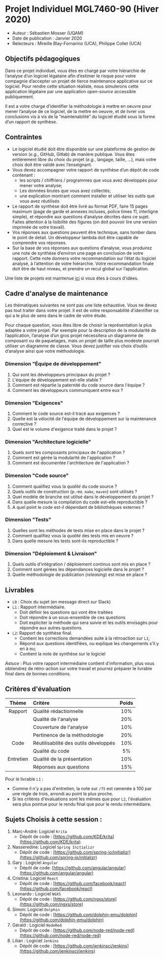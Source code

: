 # Projet Individuel MGL7460-90 (Hiver 2020)

  * Auteur : Sébastien Mosser (UQAM)
  * Date de publication : Janvier 2020
  * Relecteurs : Mireille Blay-Fornarino (UCA), Philippe Collet (UCA)

## Objectifs pédagogiques

Dans ce projet individuel, vous êtes en chargé par votre hiérarchie de l’analyse
d’un logiciel légataire afin d’estimer le risque pour votre compagnie d’accepter
un projet de tierce maintenance applicative sur ce logiciel. Pour rendre cette situation réaliste, nous simulerons cette application légataire par une application _open-source_ accessible publiquement.

Il est a votre charge d’identifier la méthodologie à mettre en oeuvre pour mener
l’analyse de ce logiciel, de la mettre en oeuvre, et de livrer vos conclusions
vis à vis de la “maintenabilité” du logiciel étudié sous la forme d’un rapport
de synthèse.

## Contraintes

  - Le logiciel étudié doit être disponible sur une plateforme de gestion de
    version (_e.g._, GitHub, Gitlab) de manière publique. Vous êtes entièrement
    libre du choix du projet (_e.g._, langage, taille, ...), mais votre choix
    doit être validé avec l’enseignant.
  - Vous devez accompagner votre rapport de synthèse d’un dépôt de code contenant :
      - les scripts / chiffriers / programmes que vous avez développés pour mener votre analyse;
      - Les données brutes que vous avez collectés;
      - une explication montrant comment installer et utiliser les outils que vous avez réutilisés
  - Le rapport de synthèse doit être livré au format PDF, faire 15 pages maximum
    (page de garde et annexes incluses, police times 11, interligne simple), et
    répondre aux questions d’analyse décrites dans ce sujet. Faites attention à
    la lisibilité des figures (on doit pouvoir lire une version imprimée de
    votre travail).
  - Vos réponses aux questions peuvent être technique, sans tomber dans le
    point de detail. Un développeur lambda doit être capable de comprendre vos
    réponses.
  - Sur la base de vos réponses aux questions d’analyse, vous produirez une note
    de synthèse d’environ une page en conclusion de votre rapport. Cette note
    donnera votre recommandation sur l’état du logiciel analysé, à l’attention
    de votre hiérarchie. Votre recommandation finale doit être de haut niveau,
    et prendre un recul global sur l’application.

Une liste de projets est maintenue [ici](https://docs.google.com/spreadsheets/d/e/2PACX-1vSpgEDfd2atEU43n7IF-SQEbLDFIgCb80ea3_p9QV2bV5CJuVjrFFUoVqVh5RhNg9AXRo9d27XcjBfK/pubhtml) si vous êtes à cours d'idées.

## Cadre d'analyse de maintenance

Les thématiques suivantes ne sont pas une liste exhaustive. Vous ne devez pas
tout traiter dans votre projet. Il est de votre responsabilité d'identifier ce
qui a le plus de sens dans le cadre de votre étude.

Pour chaque question, vous êtes libre de choisir la représentation la plus
adaptée a votre projet. Par exemple pour la description de la modularité de
l’application, l’analyse d’un gros projet nécessitera un diagramme de composant
ou de paquetages, mais un projet de taille plus modeste pourrait utiliser un
diagramme de classe. Vous devez justifier vos choix d’outils d’analyse ainsi que
votre méthodologie.


### Dimension "Équipe de développement"

  1. Qui sont les développeurs principaux du projet ?
  2. L'équipe de développement est-elle stable ?
  3. Comment est répartie la paternité du code source dans l'équipe ?
  4. Comment les développeurs communiquent entre eux ?

### Dimension "Exigences"

  1. Comment le code source est-il tracé aux exigences ?
  2. Quelle est la vélocité de l'équipe de développement sur la maintenance corrective ?
  3. Quel est le volume d'exigence traité dans le projet ?

### Dimension "Architecture logicielle"

  1. Quels sont les composants principaux de l'application ?
  2. Comment est gérée la modularité de l'application ?
  3. Comment est documentée l'architecture de l'application ?


### Dimension "Code source"

  1. Comment qualifiez vous la _qualité_ du code source ?
  2. Quels outils de construction (p.-ex. `make`, `maven`) sont utilisés ?
  3. Quel modèle de branche est utilisé dans le développement du projet ?
  4. Dans quelle mesure la compilation du code est-elle reproductible ?
  5. A quel point le code est-il dépendant de bibliothèques externes ?

### Dimension "Tests"

  1. Quelles sont les méthodes de tests mise en place dans le projet ?
  2. Comment qualifiez vous la _qualité_ des tests mis en oeuvre ?
  3. Dans quelle mesure les tests sont-ils reproductible ?

### Dimension "Déploiement & Livraison"

  1. Quels outils d'intégration / déploiement continus sont mis en place ?
  2. Comment sont gérées les dépendances logicielle dans le projet ?
  3. Quelle méthodologie de publication (_releasing_) est mise en place ?

## Livrables

  - `L0` : Choix du sujet (en message direct sur Slack)
  - `L1` : Rapport intermédiaire.
    * Doit définir les questions qui vont être traitées
    * Doit répondre à un sous-ensemble de ces questions
    * Doit expliciter la méthode qui sera suivie et les outils envisagés pour répondre aux autres questions.
  - `L2`: Rapport de synthèse final.
    * Contient les corrections demandées suite à la rétroaction sur `L1`;
    * Répond aux questions identifiées, ou explique les changements s'il y en à eu;  
    * Contient la note de synthèse sur le logiciel


_Astuce_ : Plus votre rapport intermédiaire contient d'information, plus vous obtiendrez de rétro-action sur votre travail et pourrez préparer le livrable final dans de bonnes conditions.

## Critères d'évaluation

| Thème | Critère        | Poids |
| :---: | :---         | :---: |
| Rapport | Qualité rédactionnelle | 10% |
|   | Qualité de l'analyse  | 20%  |
|   | Couverture de l'analyse  | 10%  |
|   | Pertinence de la méthodologie  | 20%  |
| Code   | Réutilisabilité des outils développés  | 10%  |
|   | Qualité du code  |  5%  |
| Entretien    | Qualité de la présentation  | 10%  |
|   | Réponses aux questions  | 15%  |

Pour le livrable `L1` :

  * Comme il n'y a pas d'entretien, la note sur `/75` est ramenée à 100 par une règle de trois, arrondi au point le plus proche.
  * Si les critères d'évaluations sont les mêmes que pour `L2`, l'évaluation sera plus pointue pour le rendu final que pour le rendu intermédiaire.


## Sujets Choisis à cette session :

  1. Marc-André: Logiciel `Krita`
      * Dépôt de code : [https://github.com/KDE/krita](https://github.com/KDE/krita)
  2. Nasseredine: Logiciel `Spring Initializr`
      * Dépôt de code : [https://github.com/spring-io/initializr](https://github.com/spring-io/initializr)
  3. Gary : Logiciel `Angular`
      * Dépôt de code: [https://github.com/angular/angular](https://github.com/angular/angular)
  4. Cristina: Logiciel `React`
      * Dépôt de code : [https://github.com/facebook/react](https://github.com/facebook/react)
  5. Leonardo : Logiciel `NGXS`
      * Dépôt de code : [https://github.com/ngxs/store](https://github.com/ngxs/store)
  6. Simon: Logiciel `Dolphin`
      * Dépôt de code : [https://github.com/dolphin-emu/dolphin](https://github.com/dolphin-emu/dolphin)
  7. Gérald : Logiciel `NodeRed`
      * Dépôt de code : [https://github.com/node-red/node-red](https://github.com/node-red/node-red)
  8. Lilian : Logiciel `Jenkins`
      * Dépôt de code : [https://github.com/jenkinsci/jenkins](https://github.com/jenkinsci/jenkins)

